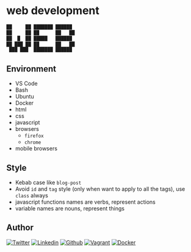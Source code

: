 # web development

```html
██     ██ ███████ ██████ 
██     ██ ██      ██   ██ 
██  █  ██ █████   ██████  
██ ███ ██ ██      ██   ██ 
 ███ ███  ███████ ██████  
```

## Environment

- VS Code
- Bash
- Ubuntu
- Docker
- html
- css
- javascript
- browsers
  - `firefox`
  - `chrome`
- mobile browsers

## Style

- Kebab case like `blog-post`
- Avoid `id` and `tag` style (only when want to apply to all the tags), use `class` always
- javascript functions names are verbs, represent actions
- variable names are nouns, represent things

## Author

<!-- twitter -->
[![Twitter](https://img.shields.io/twitter/follow/ralex_uy?style=social)](https://twitter.com/ralex_uy) <!-- linkedin --> [![Linkedin](https://img.shields.io/badge/LinkedIn-+27K-blue?style=social&logo=linkedin)](https://www.linkedin.com/in/ronald-rivero/) <!-- github --> [![Github](https://img.shields.io/github/followers/ralexrivero?style=social)](https://github.com/ralexrivero/) <!-- vagrant --> [![Vagrant](https://img.shields.io/static/v1?label=&message=Vagrant%20Profile&color=1868F2&logo=vagrant&labelColor=2F333A)](https://app.vagrantup.com/ralexrivero) <!-- docker --> [![Docker](https://img.shields.io/static/v1?label=&message=Docker%20Profile&color=2496ED&logo=Docker&labelColor=2F333A)](https://hub.docker.com/u/ralexrivero)
